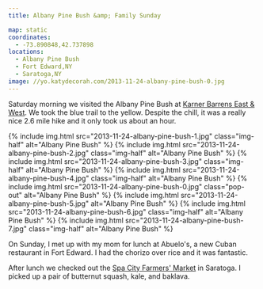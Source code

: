 ```yaml
---
title: Albany Pine Bush &amp; Family Sunday

map: static
coordinates:
  - -73.890848,42.737898
locations:
  - Albany Pine Bush
  - Fort Edward,NY
  - Saratoga,NY
image: //yo.katydecorah.com/2013-11-24-albany-pine-bush-0.jpg
---
```


Saturday morning we visited the Albany Pine Bush at [Karner Barrens East &amp; West](https://www.albanypinebush.org/recreation-center/trails-maps-and-conditions). We took the blue trail to the yellow. Despite the chill, it was a really nice 2.6 mile hike and it only took us about an hour.

<div class="photos">

{% include img.html src="2013-11-24-albany-pine-bush-1.jpg" class="img-half" alt="Albany Pine Bush" %}
{% include img.html src="2013-11-24-albany-pine-bush-2.jpg" class="img-half" alt="Albany Pine Bush" %}
{% include img.html src="2013-11-24-albany-pine-bush-3.jpg" class="img-half" alt="Albany Pine Bush" %}
{% include img.html src="2013-11-24-albany-pine-bush-4.jpg" class="img-half" alt="Albany Pine Bush" %}
{% include img.html src="2013-11-24-albany-pine-bush-0.jpg" class="pop-out" alt="Albany Pine Bush" %}
{% include img.html src="2013-11-24-albany-pine-bush-5.jpg" alt="Albany Pine Bush" %}
{% include img.html src="2013-11-24-albany-pine-bush-6.jpg" class="img-half" alt="Albany Pine Bush" %}
{% include img.html src="2013-11-24-albany-pine-bush-7.jpg" class="img-half" alt="Albany Pine Bush" %}

</div>

On Sunday, I met up with my mom for lunch at Abuelo's, a new Cuban restaurant in Fort Edward. I had the chorizo over rice and it was fantastic.

After lunch we checked out the [Spa City Farmers' Market](http://spacitymarket.com/test/) in Saratoga. I picked up a pair of butternut squash, kale, and baklava.
